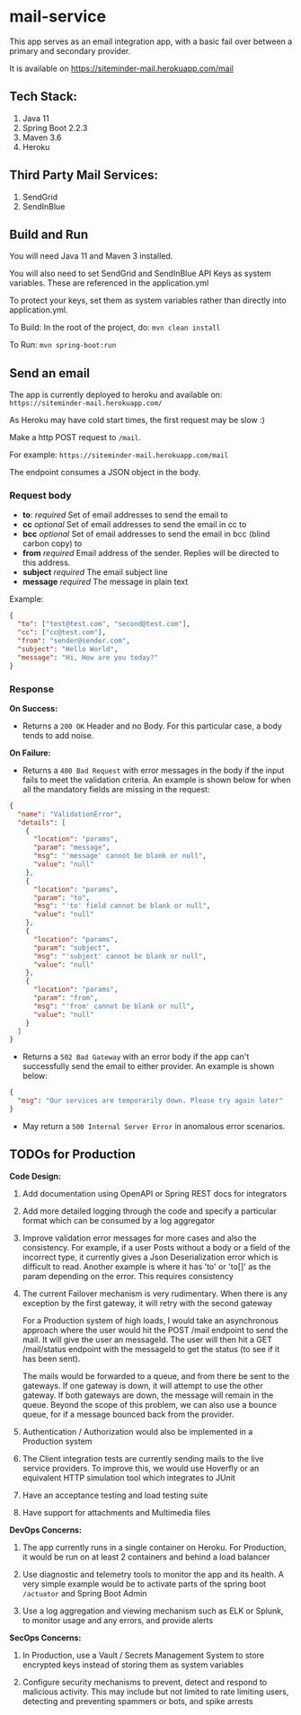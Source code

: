# mail-service

This app serves as an email integration app, with a basic fail over between a primary and secondary provider. 

It is available on https://siteminder-mail.herokuapp.com/mail
      

## Tech Stack:

1. Java 11
2. Spring Boot 2.2.3
3. Maven 3.6
4. Heroku

## Third Party Mail Services:

1. SendGrid
2. SendInBlue


## Build and Run

You will need Java 11 and Maven 3 installed.

You will also need to set SendGrid and SendInBlue API Keys as system variables. 
These are referenced in the application.yml

To protect your keys, set them as system variables rather than directly into application.yml.

To Build: 
In the root of the project, do:  `mvn clean install`

To Run: `mvn spring-boot:run`

## Send an email
The app is currently deployed to heroku and available on:
`https://siteminder-mail.herokuapp.com/`

As Heroku may have cold start times, the first request may be slow :)

Make a http POST request to `/mail`. 

For example: `https://siteminder-mail.herokuapp.com/mail`

The endpoint consumes a JSON object in the body.

### Request body
* **to**: *required* Set of email addresses to send the email to
* **cc** *optional* Set of email addresses to send the email in cc to
* **bcc** *optional* Set of email addresses to send the email in bcc (blind carbon copy) to
* **from** *required* Email address of the sender. Replies will be directed to this address.
* **subject** *required* The email subject line
* **message** *required* The message in plain text

Example:

```json
{
  "to": ["test@test.com", "second@test.com"],
  "cc": ["cc@test.com"],
  "from": "sender@sender.com",
  "subject": "Hello World",
  "message": "Hi, How are you today?"
}
```

### Response

**On Success:**

* Returns a `200 OK` Header and no Body. For this particular case, a body tends to add noise.

**On Failure:**

* Returns a `400 Bad Request` with error messages in the body if the input fails to meet the validation criteria.
An example is shown below for when all the mandatory fields are missing in the request:

```json
{
  "name": "ValidationError",
  "details": [
    {
      "location": "params",
      "param": "message",
      "msg": "'message' cannot be blank or null",
      "value": "null"
    },
    {
      "location": "params",
      "param": "to",
      "msg": "'to' field cannot be blank or null",
      "value": "null"
    },
    {
      "location": "params",
      "param": "subject",
      "msg": "'subject' cannot be blank or null",
      "value": "null"
    },
    {
      "location": "params",
      "param": "from",
      "msg": "'from' cannot be blank or null",
      "value": "null"
    }
  ]
}
```

* Returns a `502 Bad Gateway` with an error body if the app can't successfully send the email to either provider.
An example is shown below:

```json
{
  "msg": "Our services are temporarily down. Please try again later"
}
```

* May return a `500 Internal Server Error` in anomalous error scenarios. 


## TODOs for Production

**Code Design:**

1. Add documentation using OpenAPI or Spring REST docs for integrators

2. Add more detailed logging through the code and specify a particular format which can be consumed by a log aggregator

3. Improve validation error messages for more cases and also the consistency. For example, if a user Posts without a body or a field of the incorrect type, it currently gives a
Json Deserialization error which is difficult to read. Another example is where it has 'to' or 'to[]' as the param depending on the error. This requires consistency

4. The current Failover mechanism is very rudimentary. When there is any exception by the first gateway, it will retry with the second gateway
    
   For a Production system of high loads, I would take an asynchronous approach where the user would hit the POST /mail endpoint to send the mail. It will give the user an messageId. 
   The user will then hit a GET /mail/status endpoint with the messageId to get the status (to see if it has been sent). 
   
   The mails would be forwarded to a queue, and from there be sent to the gateways. If one gateway is down, it will attempt to use the other gateway. If both gateways are down, the message will remain in the queue. Beyond the scope of this problem, we can also use a bounce queue,
   for if a message bounced back from the provider.
        
5. Authentication / Authorization would also be implemented in a Production system

6. The Client integration tests are currently sending mails to the live service providers. To improve this, we would use Hoverfly or an equivalent HTTP simulation tool which integrates to JUnit

7. Have an acceptance testing and load testing suite

8. Have support for attachments and Multimedia files 

**DevOps Concerns:**

1. The app currently runs in a single container on Heroku. For Production, it would be run on at least 2 containers and behind a load balancer

2. Use diagnostic and telemetry tools to monitor the app and its health. A very simple example would be to activate parts of the spring boot ``` /actuator ``` and Spring Boot Admin

3. Use a log aggregation and viewing mechanism such as ELK or Splunk, to monitor usage and any errors, and provide alerts 

**SecOps Concerns:**

1. In Production, use a Vault / Secrets Management System to store encrypted keys instead of storing them as system variables 

2. Configure security mechanisms to prevent, detect and respond to malicious activity. This may include but not limited to rate limiting users, detecting and preventing spammers or bots, and spike arrests
